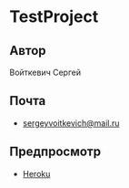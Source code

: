 # TestProject

## Автор

Войткевич Сергей

## Почта

- [sergeyvoitkevich@mail.ru](mailto:sergeyvoitkevich@mail.ru)

## Предпросмотр

- [Heroku](https://test-app-logobear.herokuapp.com/)
